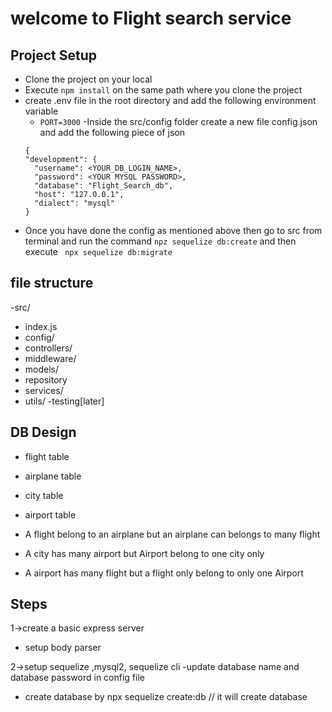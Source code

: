 # welcome to Flight search service

## Project Setup
- Clone the project on your local
- Execute `npm install` on the same path where you clone the project
- create .env file in the root directory and add the following environment variable
  - `PORT=3000`
-Inside the src/config folder create a new file config.json and add the following piece of json
  ```
  {
  "development": {
    "username": <YOUR_DB_LOGIN_NAME>,
    "password": <YOUR MYSQL PASSWORD>,
    "database": "Flight_Search_db",
    "host": "127.0.0.1",
    "dialect": "mysql"
  }

  ``` 
- Once you have done the config as mentioned above then go to src from terminal and run the command `npz sequelize db:create`
and then execute 
` npx sequelize db:migrate`

## file structure  
-src/
  - index.js 
  - config/
  - controllers/
  - middleware/
  - models/
  - repository
  - services/
  - utils/
  -testing[later]

## DB Design
  - flight table
  - airplane table
  - city table
  - airport table

  - A flight belong to an airplane but an airplane can belongs to many flight
  - A city has many airport but Airport belong to one city only
  - A airport has many flight but a flight only belong to only one Airport

## Steps

1->create a basic express server
   - setup body parser

2->setup sequelize ,mysql2, sequelize cli 
   -update database name and database password in config file
   - create database by npx sequelize create:db // it will create database  



